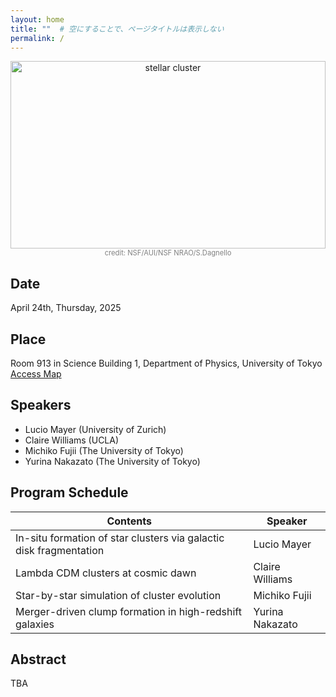 ```yaml
---
layout: home
title: ""  # 空にすることで、ページタイトルは表示しない
permalink: /
---
```


<!-- ここからHTMLやMarkdownでページ内容を記述します -->

<!-- 画像を中央寄せして表示する例 -->
<div style="text-align: center;">
  <img src="{{ '/assets/images/stellar_clusters_JWST_ALMA.png' | relative_url }}"
       style="width: 100%; height: auto; max-height: 300px; object-fit: cover;"
       alt="stellar cluster">
  <br>
  <span style="font-size: 80%; color: gray;">
    credit: NSF/AUI/NSF NRAO/S.Dagnello
  </span>
</div>

## Date
April 24th, Thursday, 2025

## Place
Room 913 in Science Building 1, Department of Physics, University of Tokyo  
[Access Map](https://www.phys.s.u-tokyo.ac.jp/en/access/)

## Speakers
- Lucio Mayer (University of Zurich)  
- Claire Williams (UCLA)  
- Michiko Fujii (The University of Tokyo)  
- Yurina Nakazato (The University of Tokyo)

## Program Schedule
| Contents                                                    | Speaker         |
|------------------------------------------------------------ |-----------------|
| In-situ formation of star clusters via galactic disk fragmentation | Lucio Mayer     |
| Lambda CDM clusters at cosmic dawn                         | Claire Williams |
| Star-by-star simulation of cluster evolution               | Michiko Fujii   |
| Merger-driven clump formation in high-redshift galaxies    | Yurina Nakazato |

## Abstract
TBA
